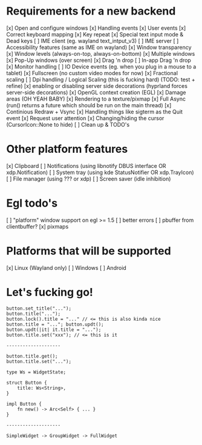 
# Requirements for a new backend
[x] Open and configure windows
[x] Handling events
[x] User events
[x] Correct keyboard mapping
[x] Key repeat
[x] Special text input mode & Dead keys
[ ] IME client (eg. wayland text_intput_v3)
[ ] IME server
[ ] Accessibility features (same as IME on wayland)
[x] Window transparency
[x] Window levels (always-on-top, always-on-bottom)
[x] Multiple windows
[x] Pop-Up windows (over screen)
[x] Drag 'n drop
[ ] In-app Drag 'n drop
[x] Monitor handling
[ ] IO Device events (eg. when you plug in a mouse to a tablet)
[x] Fullscreen (no custom video modes for now)
[x] Fractional scaling
[ ] Dpi handling / Logical Scaling (this is fucking hard) (TODO: test + refine)
[x] enabling or disabling server side decorations (hyprland forces server-side decorations)
[x] OpenGL context creation (EGL)
[x] Damage areas (OH YEAH BABY)
[x] Rendering to a texture/pixmap
[x] Full Async (run() returns a future which should be run on the main thread)
[x] Continious Redraw + Vsync
[x] Handling things like sigterm as the Quit event
[x] Request user attention
[x] Changing/hiding the cursor (CursorIcon::None to hide)
[ ] Clean up & TODO's

# Other platform features
[x] Clipboard
[ ] Notifications (using libnotify DBUS interface OR xdp.Notification)
[ ] System tray (using kde StatusNotifier OR xdp.TrayIcon)
[ ] File manager (using ??? or xdp)
[ ] Screen saver (idle inhibition)

# Egl todo's
[ ] "platform" window support on egl >= 1.5
[ ] better errors
[ ] pbuffer from clientbuffer?
[x] pixmaps

# Platforms that will be supported
[x] Linux (Wayland only)
[ ] Windows
[ ] Android

# Let's fucking go!

```
button.set_title("...");
button.title("...");
button.lock().title = "..." // <= this is also kinda nice
button.title = "..."; button.updt();
button.updt(|it| it.title = "...");
button.title.set("xxx"); // <= this is it

--------------------

button.title.get();
button.title.set("...");

type Ws = WidgetState;

struct Button {
	title: Ws<String>,
}

impl Button {
	fn new() -> Arc<Self> { ... }
}

--------------------

SimpleWidget -> GroupWidget -> FullWidget
```

